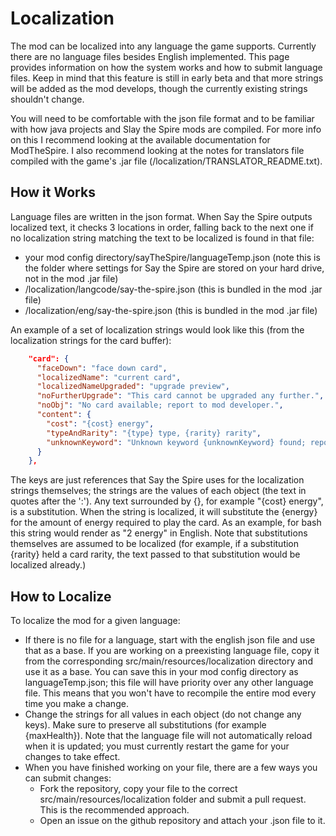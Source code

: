 # Localization
The mod can be localized into any language the game supports. Currently there are no language files besides English implemented. This page provides information on how the system works and how to submit language files. Keep in mind that this feature is still in early beta and that more strings will be added as the mod develops, though the currently existing strings shouldn't change.

You will need to be comfortable with the json file format and to be familiar with how java projects and Slay the Spire mods are compiled. For more info on this I recommend looking at the available documentation for ModTheSpire. I also recommend looking at the notes for translators file compiled with the game's .jar file (/localization/TRANSLATOR_README.txt).

## How it Works
Language files are written in the json format. When Say the Spire outputs localized text, it checks 3 locations in order, falling back to the next one if no localization string matching the text to be localized is found in that file:

* your mod config directory/sayTheSpire/languageTemp.json (note this is the folder where settings for Say the Spire are stored on your hard drive, not in the mod .jar file)
* /localization/langcode/say-the-spire.json (this is bundled in the mod .jar file)
* /localization/eng/say-the-spire.json (this is bundled in the mod .jar file)

An example of a set of localization strings would look like this (from the localization strings for the card buffer):

```json
    "card": {
      "faceDown": "face down card",
      "localizedName": "current card",
      "localizedNameUpgraded": "upgrade preview",
      "noFurtherUpgrade": "This card cannot be upgraded any further.",
      "noObj": "No card available; report to mod developer.",
      "content": {
        "cost": "{cost} energy",
        "typeAndRarity": "{type} type, {rarity} rarity",
        "unknownKeyword": "Unknown keyword {unknownKeyword} found; report to mod developer."
      }
    },
```

The keys are just references that Say the Spire uses for the localization strings themselves; the strings are the values of each object (the text in quotes after the ':'). Any text surrounded by {}, for example "{cost} energy", is a substitution. When the string is localized, it will substitute the {energy} for the amount of energy required to play the card. As an example, for bash this string would render as "2 energy" in English. Note that substitutions themselves are assumed to be localized (for example, if a substitution {rarity} held a card rarity, the text passed to that substitution would be localized already.)

## How to Localize
To localize the mod for a given language:

* If there is no file for a language, start with the english json file and use that as a base. If you are working on a preexisting language file, copy it from the corresponding src/main/resources/localization directory and use it as a base. You can save this in your mod config directory as languageTemp.json; this file will have priority over any other language file. This means that you won't have to recompile the entire mod every time you make a change.
* Change the strings for all values in each object (do not change any keys). Make sure to preserve all substitutions (for example {maxHealth}). Note that the language file will not automatically reload when it is updated; you must currently restart the game for your changes to take effect.
* When you have finished working on your file, there are a few ways you can submit changes:
    * Fork the repository, copy your file to the correct src/main/resources/localization folder and submit a pull request. This is the recommended approach.
    * Open an issue on the github repository and attach your .json file to it.